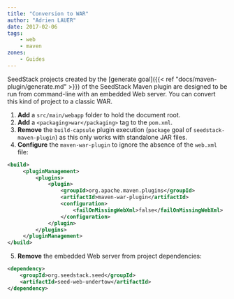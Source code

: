 ```yaml
---
title: "Conversion to WAR"
author: "Adrien LAUER"
date: 2017-02-06
tags:
    - web
    - maven
zones:
    - Guides
---
```


SeedStack projects created by the [generate goal]({{< ref "docs/maven-plugin/generate.md" >}}) of the SeedStack Maven plugin are
designed to be run from command-line with an embedded Web server. You can convert this kind of project to a classic WAR.<!--more-->

1. **Add** a `src/main/webapp` folder to hold the document root.
2. **Add** a `<packaging>war</packaging>` tag to the `pom.xml`.
3. **Remove** the `build-capsule` plugin execution (`package` goal of `seedstack-maven-plugin`) as this only works with 
standalone JAR files.
4. **Configure** the `maven-war-plugin` to ignore the absence of the `web.xml` file:

```xml
<build>
     <pluginManagement>
         <plugins>
             <plugin>
                 <groupId>org.apache.maven.plugins</groupId>
                 <artifactId>maven-war-plugin</artifactId>
                 <configuration>
                     <failOnMissingWebXml>false</failOnMissingWebXml>
                 </configuration>
             </plugin>
         </plugins>
     </pluginManagement>
</build>
```
         
5. **Remove** the embedded Web server from project dependencies:

```xml
<dependency>
    <groupId>org.seedstack.seed</groupId>
    <artifactId>seed-web-undertow</artifactId>
</dependency>
```
                
                

